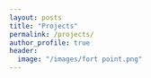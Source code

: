 ```yaml
---
layout: posts
title: "Projects"
permalink: /projects/
author_profile: true
header:
  image: "/images/fort point.png"
---
```



